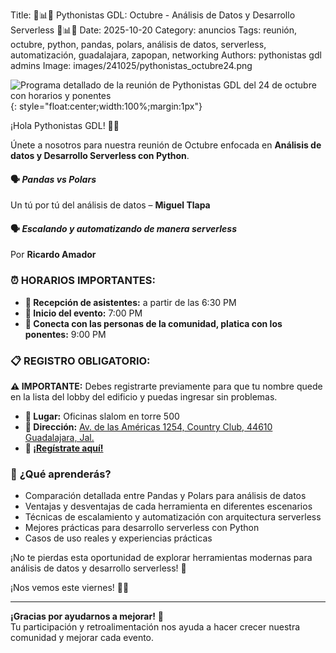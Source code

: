 Title: 🐍📊🎃 Pythonistas GDL: Octubre - Análisis de Datos y Desarrollo Serverless 🎃📊🐍
Date: 2025-10-20
Category: anuncios
Tags: reunión, octubre, python, pandas, polars, análisis de datos, serverless, automatización, guadalajara, zapopan, networking
Authors: pythonistas gdl admins
Image: images/241025/pythonistas_octubre24.png


![Programa detallado de la reunión de Pythonistas GDL del 24 de octubre con horarios y ponentes]({static}/images/241025/pythonistas_octubre24.png){: style="float:center;width:100%;margin:1px"}

¡Hola Pythonistas GDL! 🐍🎃 

Únete a nosotros para nuestra reunión de Octubre enfocada en **Análisis de datos y Desarrollo Serverless con Python**.

#### 🗣️ *Pandas vs Polars*  
Un tú por tú del análisis de datos
– **Miguel Tlapa**

#### 🗣️ *Escalando y automatizando de manera serverless*  
Por **Ricardo Amador**

### ⏰ **HORARIOS IMPORTANTES:**
- **🚪 Recepción de asistentes:** a partir de las 6:30 PM
- **🎯 Inicio del evento:** 7:00 PM
- **🤝 Conecta con las personas de la comunidad, platica con los ponentes:** 9:00 PM

### 📋 **REGISTRO OBLIGATORIO:**
**⚠️ IMPORTANTE:** Debes registrarte previamente para que tu nombre quede en la lista del lobby del edificio y puedas ingresar sin problemas.

- **📍 Lugar:** Oficinas slalom en torre 500
- **📌 Dirección:** [Av. de las Américas 1254, Country Club, 44610 Guadalajara, Jal.](https://maps.app.goo.gl/BntwVAvpbbxH5BT98)
- **🔗 [¡Regístrate aquí!](https://eventos.pythonistas-gdl.org/signup/6)**
  
### 🎯 **¿Qué aprenderás?**
- Comparación detallada entre Pandas y Polars para análisis de datos
- Ventajas y desventajas de cada herramienta en diferentes escenarios
- Técnicas de escalamiento y automatización con arquitectura serverless
- Mejores prácticas para desarrollo serverless con Python
- Casos de uso reales y experiencias prácticas

¡No te pierdas esta oportunidad de explorar herramientas modernas para análisis de datos y desarrollo serverless! 🎃

¡Nos vemos este viernes! 🚀🎃

---

**¡Gracias por ayudarnos a mejorar!** 🙏  
Tu participación y retroalimentación nos ayuda a hacer crecer nuestra comunidad y mejorar cada evento.